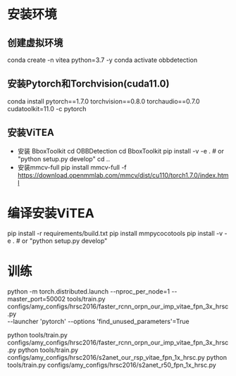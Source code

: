 # 安装环境
## 创建虚拟环境
conda create -n vitea python=3.7 -y
conda activate obbdetection

## 安装Pytorch和Torchvision(cuda11.0)
conda install pytorch==1.7.0 torchvision==0.8.0 torchaudio==0.7.0 cudatoolkit=11.0 -c pytorch

## 安装ViTEA
- 安装 BboxToolkit
cd OBBDetection
cd BboxToolkit
pip install -v -e .  # or "python setup.py develop"
cd ..
- 安装mmcv-full
pip install mmcv-full -f https://download.openmmlab.com/mmcv/dist/cu110/torch1.7.0/index.html

# 编译安装ViTEA
pip install -r requirements/build.txt
pip install mmpycocotools
pip install -v -e .  # or "python setup.py develop"

# 训练
python -m torch.distributed.launch --nproc_per_node=1 --master_port=50002 tools/train.py \
configs/amy_configs/hrsc2016/faster_rcnn_orpn_our_imp_vitae_fpn_3x_hrsc.py \
--launcher 'pytorch' --options 'find_unused_parameters'=True



python tools/train.py configs/amy_configs/hrsc2016/faster_rcnn_orpn_our_imp_vitae_fpn_3x_hrsc.py 
python tools/train.py configs/amy_configs/hrsc2016/s2anet_our_rsp_vitae_fpn_1x_hrsc.py
python tools/train.py configs/amy_configs/hrsc2016/s2anet_r50_fpn_1x_hrsc.py

